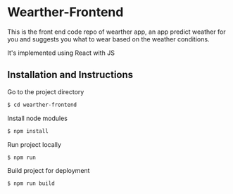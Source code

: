 # Wearther-Frontend

This is the front end code repo of wearther app, an app predict weather for you and suggests you what to wear based on the weather conditions.

It's implemented using React with JS

## Installation and Instructions

Go to the project directory

```bash
$ cd wearther-frontend
```

Install node modules

```bash
$ npm install
```

Run project locally

```bash
$ npm run
```

Build project for deployment

```bash
$ npm run build
```
